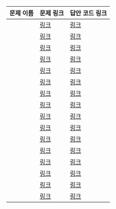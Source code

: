 |문제 이름|문제 링크|답안 코드 링크|
|---|---|---|
|  |[링크]()|[링크]()|
|  |[링크]()|[링크]()|
|  |[링크]()|[링크]()|
|  |[링크]()|[링크]()|
|  |[링크]()|[링크]()|
|  |[링크]()|[링크]()|
|  |[링크]()|[링크]()|
|  |[링크]()|[링크]()|
|  |[링크]()|[링크]()|
|  |[링크]()|[링크]()|
|  |[링크]()|[링크]()|
|  |[링크]()|[링크]()|
|  |[링크]()|[링크]()|
|  |[링크]()|[링크]()|
|  |[링크]()|[링크]()|
|  |[링크]()|[링크]()|
